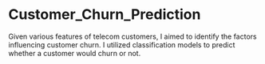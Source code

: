 # Customer_Churn_Prediction
Given various features of telecom customers, I aimed to identify the factors influencing customer churn.  I utilized classification models to predict whether a customer would churn or not.
